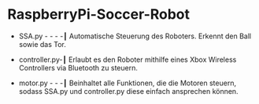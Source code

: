 # RaspberryPi-Soccer-Robot


- SSA.py - - - -┃  Automatische Steuerung des Roboters. Erkennt den Ball sowie das Tor. <br>

- controller.py-┃  Erlaubt es den Roboter mithilfe eines Xbox Wireless Controllers via Bluetooth zu steuern. <br>

- motor.py - - -┃  Beinhaltet alle Funktionen, die die Motoren steuern, sodass SSA.py und controller.py diese einfach ansprechen können. <br>
   
